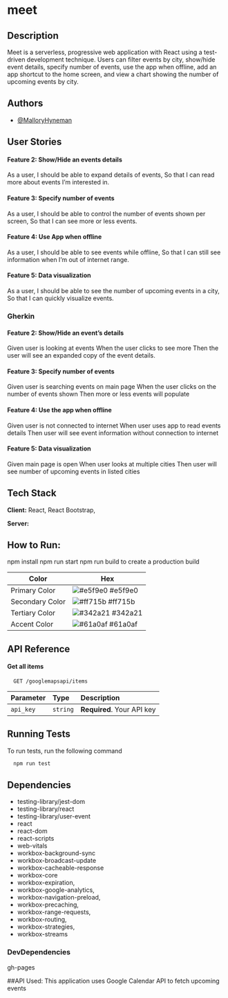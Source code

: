 # meet

## Description

Meet is a serverless, progressive web application with React using a test-driven development technique. Users can filter events by city, show/hide event details, specify number of events, use the app when offline, add an app shortcut to the home screen, and view a chart showing the number of upcoming events by city.

## Authors

- [@MalloryHyneman](https://www.github.com/mhyneman8)

## User Stories

#### Feature 2: Show/Hide an events details

As a user, I should be able to expand details of events, So that I can read more about events I’m interested in.

#### Feature 3: Specify number of events

As a user,
I should be able to control the number of events shown per screen,
So that I can see more or less events.
 
#### Feature 4: Use App when offline
As a user,
I should be able to see events while offline,
So that I can still see information when I’m out of internet range.
 
#### Feature 5: Data visualization
As a user,
I should be able to see the number of upcoming events in a city,
So that I can quickly visualize events.
 
### Gherkin

#### Feature 2: Show/Hide an event’s details
Given user is looking at events
When the user clicks to see more
Then the user will see an expanded copy of the event details.
 
#### Feature 3: Specify number of events
Given user is searching events on main page
When the user clicks on the number of events shown
Then more or less events will populate 
 
#### Feature 4: Use the app when offline
Given user is not connected to internet
When user uses app to read events details
Then user will see event information without connection to internet
 
#### Feature 5: Data visualization
Given main page is open
When user looks at multiple cities
Then user will see number of upcoming events in listed cities
 
## Tech Stack

**Client:** React, React Bootstrap,

**Server:** 
 
## How to Run:

npm install npm run start
npm run build to create a production build


| Color             | Hex                                                                |
| ----------------- | ------------------------------------------------------------------ |
| Primary Color | ![#e5f9e0](https://via.placeholder.com/10/e5f9e0?text=+) #e5f9e0 |
| Secondary Color | ![#ff715b](https://via.placeholder.com/10/ff715b?text=+) #ff715b |
| Tertiary Color | ![#342a21](https://via.placeholder.com/10/342a21?text=+) #342a21 |
| Accent Color | ![#61a0af](https://via.placeholder.com/10/61a0af?text=+) #61a0af |


## API Reference

#### Get all items

```http
  GET /googlemapsapi/items
```

| Parameter | Type     | Description                |
| :-------- | :------- | :------------------------- |
| `api_key` | `string` | **Required**. Your API key |

  
## Running Tests

To run tests, run the following command

```bash
  npm run test
```

## Dependencies

* testing-library/jest-dom
* testing-library/react
* testing-library/user-event
* react
* react-dom
* react-scripts
* web-vitals
* workbox-background-sync
* workbox-broadcast-update
* workbox-cacheable-response
* workbox-core
* workbox-expiration,
* workbox-google-analytics,
* workbox-navigation-preload,
* workbox-precaching,
* workbox-range-requests,
* workbox-routing,
* workbox-strategies,
* workbox-streams

### DevDependencies
gh-pages

##API Used:
This application uses Google Calendar API to fetch upcoming events

